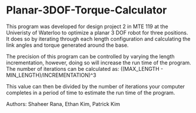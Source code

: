 # Planar-3DOF-Torque-Calculator
This program was developed for design project 2 in MTE 119 at the Univeristy of Waterloo to optimize a planar 3 DOF robot for three positions.
It does so by iterating through each length configuration and calculating the link angles and torque generated around the base.

The precision of this program can be controlled by varying the length incrementation, however, doing so will increase the run time of the program.
The number of iterations can be calculated as: ((MAX_LENGTH - MIN_LENGTH)/INCREMENTATION)^3

This value can then be divided by the number of iterations your computer completes in a period of time to estimate the run time of the program.

Authors: Shaheer Rana, Ethan Kim, Patrick Kim
